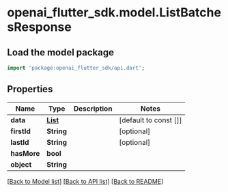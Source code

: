 # openai_flutter_sdk.model.ListBatchesResponse

## Load the model package
```dart
import 'package:openai_flutter_sdk/api.dart';
```

## Properties
Name | Type | Description | Notes
------------ | ------------- | ------------- | -------------
**data** | [**List<Batch>**](Batch.md) |  | [default to const []]
**firstId** | **String** |  | [optional] 
**lastId** | **String** |  | [optional] 
**hasMore** | **bool** |  | 
**object** | **String** |  | 

[[Back to Model list]](../README.md#documentation-for-models) [[Back to API list]](../README.md#documentation-for-api-endpoints) [[Back to README]](../README.md)


